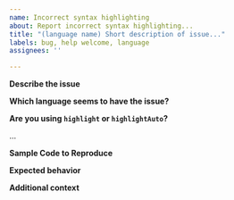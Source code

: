 ```yaml
---
name: Incorrect syntax highlighting
about: Report incorrect syntax highlighting...
title: "(language name) Short description of issue..."
labels: bug, help welcome, language
assignees: ''

---
```


**Describe the issue**
<!-- A clear and concise description of what the issue seems to be. -->

**Which language seems to have the issue?**
<!--
Please specify exactly *which* language grammar you are using to highlight (`python`, `javascript`, etc.) or specify if you are using auto-detection.  If you are using auto-detection please first check to make sure the language you are expecting was properly detected.  If Highlight.js misidentifies the type of code - then the highlighting may be entirely incorrect - and there often isn't much we can do about that - auto-detection is only best-effort and can't guess right 100% of the time.
-->

**Are you using `highlight` or `highlightAuto`?**

...

**Sample Code to Reproduce**
<!--
Please include plain text examples of the code that fails to highlight properly or can reproduce the bug you are seeing.  If you attach a screenshot PLEASE also provide the actually code that we can copy/paste if necessary to help resolve the issue.

A jsfiddle can sometimes be even better.  You can fork an example test case:
https://jsfiddle.net/ajoshguy/gfzujpyt/
-->


**Expected behavior**
<!--
A clear and concise description of what you expected to happen.  A screenshot might help here if another highlighting library gets it right, or is Github highlights it better/properly you can use a GitHub code block.
-->

**Additional context**
<!--
Add any other context about the problem here.
-->
